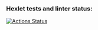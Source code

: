 ### Hexlet tests and linter status:
[![Actions Status](https://github.com/kpako3rbp/frontend-project-lvl1/workflows/hexlet-check/badge.svg)](https://github.com/kpako3rbp/frontend-project-lvl1/actions)